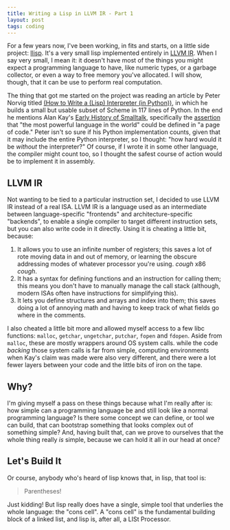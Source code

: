 ```yaml
---
title: Writing a Lisp in LLVM IR - Part 1
layout: post
tags: coding
---
```


For a few years now, I've been working, in fits and starts, on a
little side project: [llisp](https://github.com/spiralman/llisp). It's
a very small lisp implemented entirely in
[LLVM IR](http://llvm.org/docs/LangRef.html). When I say very small, I
mean it: it doesn't have most of the things you might expect a programming
language to have, like numeric types, or a garbage collector, or even
a way to free memory you've allocated. I will show, though, that it
can be use to perform real computation.

The thing that got me started on the project was reading an article by
Peter Norvig titled
[(How to Write a (Lisp) Interpreter (in Python))](http://norvig.com/lispy.html),
in which he builds a small but usable subset of Scheme in 117 lines of
Python. In the end he mentions Alan Kay's
[Early History of Smalltalk](http://gagne.homedns.org/~tgagne/contrib/EarlyHistoryST.html),
specifically the
[assertion](http://gagne.homedns.org/~tgagne/contrib/EarlyHistoryST.html#17)
that "the most powerful language in the world" could be defined in "a
page of code." Peter isn't so sure if his Python implementation
counts, given that it may include the entire Python interpreter, so I
thought: "how hard would it be *without* the interpreter?" Of course,
if I wrote it in some other language, the compiler might count too, so
I thought the safest course of action would be to implement it in
assembly.

## LLVM IR ##

Not wanting to be tied to a particular instruction set, I decided to
use LLVM IR instead of a real ISA. LLVM IR is a language used as an
intermediate between language-specific "frontends" and
architecture-specific "backends", to enable a single compiler to
target different instruction sets, but you can also write code in it
directly. Using it is cheating a little bit, because:

1. It allows you to use an infinite number of registers; this saves a
   lot of rote moving data in and out of memory, or learning the
   obscure addressing modes of whatever processor you're
   using. *cough* x86 *cough*.
1. It has a syntax for defining functions and an instruction for
   calling them; this means you don't have to manually manage the call
   stack (although, modern ISAs often have instructions for
   simplifying this).
1. It lets you define structures and arrays and index into them; this
   saves doing a lot of annoying math and having to keep track of what
   fields go where in the comments.

I also cheated a little bit more and allowed myself access to a few
libc functions: `malloc`, `getchar`, `ungetchar`, `putchar`, `fopen`
and `fdopen`. Aside from `malloc`, these are mostly wrappers around OS
system calls. while the code *backing* those system calls is far from
simple, computing environments when Kay's claim was made were also
very different, and there were a lot fewer layers between your code
and the little bits of iron on the tape.

## Why? ##

I'm giving myself a pass on these things because what I'm really
after is: how simple can a programming language be and still look like
a normal programming language? Is there some concept we can define, or
tool we can build, that can bootstrap something that looks complex out
of something simple? And, having built that, can we prove to ourselves
that the whole thing really *is* simple, because we can hold it all in
our head at once?

## Let's Build It ##

Or course, anybody who's heard of lisp knows that, in lisp, that tool
is:

> Parentheses!

Just kidding! But lisp really does have a single, simple tool that
underlies the whole language: the "cons cell". A "cons cell" is the
fundamental building block of a linked list, and lisp is, after all, a
LISt Processor.
